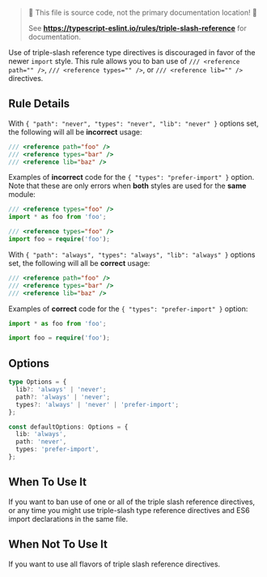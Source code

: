 > 🛑 This file is source code, not the primary documentation location! 🛑
>
> See **https://typescript-eslint.io/rules/triple-slash-reference** for documentation.

Use of triple-slash reference type directives is discouraged in favor of the newer `import` style. This rule allows you to ban use of `/// <reference path="" />`, `/// <reference types="" />`, or `/// <reference lib="" />` directives.

## Rule Details

With `{ "path": "never", "types": "never", "lib": "never" }` options set, the following will all be **incorrect** usage:

```ts
/// <reference path="foo" />
/// <reference types="bar" />
/// <reference lib="baz" />
```

Examples of **incorrect** code for the `{ "types": "prefer-import" }` option. Note that these are only errors when **both** styles are used for the **same** module:

```ts
/// <reference types="foo" />
import * as foo from 'foo';
```

```ts
/// <reference types="foo" />
import foo = require('foo');
```

With `{ "path": "always", "types": "always", "lib": "always" }` options set, the following will all be **correct** usage:

```ts
/// <reference path="foo" />
/// <reference types="bar" />
/// <reference lib="baz" />
```

Examples of **correct** code for the `{ "types": "prefer-import" }` option:

```ts
import * as foo from 'foo';
```

```ts
import foo = require('foo');
```

## Options

```ts
type Options = {
  lib?: 'always' | 'never';
  path?: 'always' | 'never';
  types?: 'always' | 'never' | 'prefer-import';
};

const defaultOptions: Options = {
  lib: 'always',
  path: 'never',
  types: 'prefer-import',
};
```

## When To Use It

If you want to ban use of one or all of the triple slash reference directives, or any time you might use triple-slash type reference directives and ES6 import declarations in the same file.

## When Not To Use It

If you want to use all flavors of triple slash reference directives.
